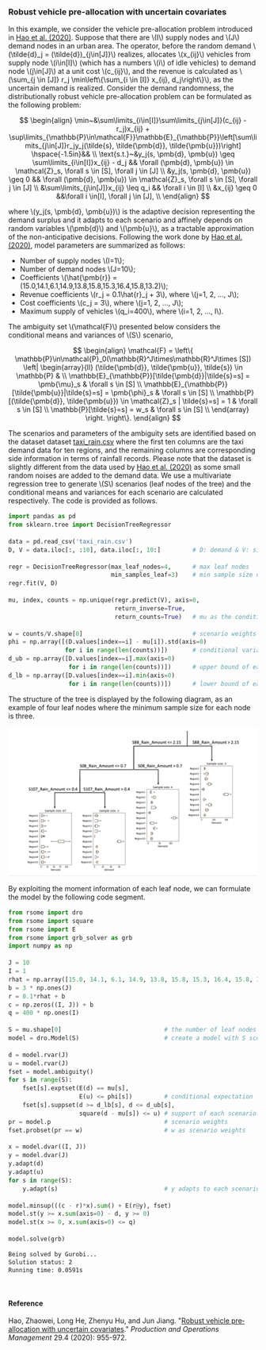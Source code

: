 <script src="https://cdn.mathjax.org/mathjax/latest/MathJax.js?config=TeX-AMS-MML_HTMLorMML" type="text/javascript"></script>

### Robust vehicle pre-allocation with uncertain covariates

In this example,  we consider the vehicle pre-allocation problem introduced in [Hao et al. (2020)](#ref1). Suppose that there are \\(I\\) supply nodes and \\(J\\) demand nodes in an urban area.  The operator,  before the random demand \\(\tilde{d}\_j = (\tilde{d})\_{j\in[J]}\\) realizes, allocates \\(x_{ij}\\) vehicles from supply node \\(i\in[I]\\) (which has a numbers \\(i\\) of idle vehicles) to demand node \\(j\in[J]\\) at a unit cost \\(c_{ij}\\), and the revenue is calculated as \\(\sum_{j \in [J]} r_j \min\\left\\{\sum_{i \in [I]} x_{ij}, d_j\\right\\}\\), as the uncertain demand is realized. Consider the demand randomness, the distributionally robust vehicle pre-allocation problem can be formulated as the following problem:

$$
\begin{align}
\min~&\sum\limits_{i\in[I]}\sum\limits_{j\in[J]}(c_{ij} - r_j)x_{ij} + \sup\limits_{\mathbb{P}\in\mathcal{F}}\mathbb{E}_{\mathbb{P}}\left[\sum\limits_{j\in[J]}r_jy_j(\tilde{s}, \tilde{\pmb{d}}, \tilde{\pmb{u}})\right] \hspace{-1.5in}&& \\
\text{s.t.}~&y_j(s, \pmb{d}, \pmb{u}) \geq \sum\limits_{i\in[I]}x_{ij} - d_j && \forall (\pmb{d}, \pmb{u}) \in \mathcal{Z}_s, \forall s \in [S], \forall j \in [J] \\
&y_j(s, \pmb{d}, \pmb{u}) \geq 0 && \forall (\pmb{d}, \pmb{u}) \in \mathcal{Z}_s, \forall s \in [S], \forall j \in [J] \\
&\sum\limits_{j\in[J]}x_{ij} \leq q_i && \forall i \in [I] \\
&x_{ij} \geq 0 &&\forall i \in[I], \forall j \in [J], \\
\end{align}
$$

where \\(y_j(s, \pmb{d}, \pmb{u})\\) is the adaptive decision representing the demand surplus and it adapts to each scenario and affinely depends on random variables \\(\pmb{d}\\) and \\(\pmb{u}\\), as a tractable approximation of the non-anticipative decisions. Following the work done by [Hao et al. (2020)](#ref1), model parameters are summarized as follows:
- Number of supply nodes \\(I=1\\);
- Number of demand nodes \\(J=10\\);
- Coefficients \\(\hat{\pmb{r}} = (15.0,14.1,6.1,14.9,13.8,15.8,15.3,16.4,15.8,13.2)\\);
- Revenue coefficients \\(r_j = 0.1\hat{r}_j + 3\\), where \\(j=1, 2, ..., J\\);
- Cost coefficients \\(c_j = 3\\), where \\(j=1, 2, ..., J\\);
- Maximum supply of vehicles \\(q_i=400\\), where \\(i=1, 2, ..., I\\).

The ambiguity set \\(\mathcal{F}\\) presented below considers the conditional means and variances of \\(S\\) scenario,

$$
\begin{align}
\mathcal{F} = \left\{
\mathbb{P}\in\mathcal{P}_0(\mathbb{R}^J\times\mathbb{R}^J\times [S]) \left|
\begin{array}{ll}
(\tilde{\pmb{d}}, \tilde{\pmb{u}}, \tilde{s}) \in \mathbb{P} & \\
\mathbb{E}_{\mathbb{P}}[\tilde{\pmb{d}}|\tilde{s}=s] = \pmb{\mu}_s & \forall s \in [S] \\
\mathbb{E}_{\mathbb{P}}[\tilde{\pmb{u}}|\tilde{s}=s] = \pmb{\phi}_s & \forall s \in [S] \\
\mathbb{P}[(\tilde{\pmb{d}}, \tilde{\pmb{u}}) \in \mathcal{Z}_s | \tilde{s}=s] = 1 & \forall s \in [S] \\
\mathbb{P}[\tilde{s}=s] = w_s & \forall s \in [S] \\
\end{array}
\right.
\right\}.
\end{align}
$$

The scenarios and parameters of the ambiguity sets are identified based on the dataset dataset [taxi_rain.csv](taxi_rain.csv) where the first ten columns are the taxi demand data for ten regions, and the remaining columns are corresponding side information in terms of rainfall records. Please note that the dataset is slightly different from the data used by [Hao et al. (2020)](#ref1) as some small random noises are added to the demand data. We use a multivariate regression tree to generate \\(S\\) scenarios (leaf nodes of the tree) and the conditional means and variances for each scenario are calculated respectively. The code is provided as follows.

```python
import pandas as pd
from sklearn.tree import DecisionTreeRegressor

data = pd.read_csv('taxi_rain.csv')
D, V = data.iloc[:, :10], data.iloc[:, 10:]         # D: demand & V: side info.

regr = DecisionTreeRegressor(max_leaf_nodes=4,      # max leaf nodes
                             min_samples_leaf=3)    # min sample size of each leaf
regr.fit(V, D)

mu, index, counts = np.unique(regr.predict(V), axis=0,
                              return_inverse=True,
                              return_counts=True)   # mu as the conditional mean

w = counts/V.shape[0]                               # scenario weights         
phi = np.array([(D.values[index==i] - mu[i]).std(axis=0)
                for i in range(len(counts))])       # conditional variance
d_ub = np.array([D.values[index==i].max(axis=0)
                 for i in range(len(counts))])      # upper bound of each scenario
d_lb = np.array([D.values[index==i].min(axis=0)
                 for i in range(len(counts))])      # lower bound of each scenario
```

The structure of the tree is displayed by the following diagram, as an example of four leaf nodes where the minimum sample size for each node is three.

![](taxi_demand_tree.png)

By exploiting the moment information of each leaf node, we can formulate the model by the following code segment.

```python
from rsome import dro
from rsome import square
from rsome import E
from rsome import grb_solver as grb
import numpy as np

J = 10
I = 1
rhat = np.array([15.0, 14.1, 6.1, 14.9, 13.8, 15.8, 15.3, 16.4, 15.8, 13.2])
b = 3 * np.ones(J)
r = 0.1*rhat + b
c = np.zeros((I, J)) + b
q = 400 * np.ones(I)

S = mu.shape[0]                             # the number of leaf nodes (scenarios)
model = dro.Model(S)                        # create a model with S scenarios

d = model.rvar(J)
u = model.rvar(J)
fset = model.ambiguity()
for s in range(S):
    fset[s].exptset(E(d) == mu[s],
                    E(u) <= phi[s])         # conditional expectation
    fset[s].suppset(d >= d_lb[s], d <= d_ub[s],
                    square(d - mu[s]) <= u) # support of each scenario
pr = model.p                                # scenario weights
fset.probset(pr == w)                       # w as scenario weights

x = model.dvar((I, J))
y = model.dvar(J)
y.adapt(d)
y.adapt(u)
for s in range(S):
    y.adapt(s)                              # y adapts to each scenario s

model.minsup(((c - r)*x).sum() + E(r@y), fset)
model.st(y >= x.sum(axis=0) - d, y >= 0)
model.st(x >= 0, x.sum(axis=0) <= q)

model.solve(grb)
```

```
Being solved by Gurobi...
Solution status: 2
Running time: 0.0591s
```

<br>

#### Reference

<a id="ref1"></a>

Hao, Zhaowei, Long He, Zhenyu Hu, and Jun Jiang. "[Robust vehicle pre‐allocation with uncertain covariates]((https://onlinelibrary.wiley.com/doi/abs/10.1111/poms.13143))." <i>Production and Operations Management</i> 29.4 (2020): 955-972.
